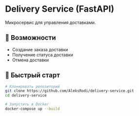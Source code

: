 # Delivery Service (FastAPI)

Микросервис для управления доставками.

## 📌 Возможности
- Создание заказа доставки
- Получение статуса доставки
- Отмена доставки

## 🚀 Быстрый старт
```bash
# Клонировать репозиторий
git clone https://github.com/AleksRodi/delivery-service.git
cd delivery-service

# Запустить в Docker
docker-compose up --build
